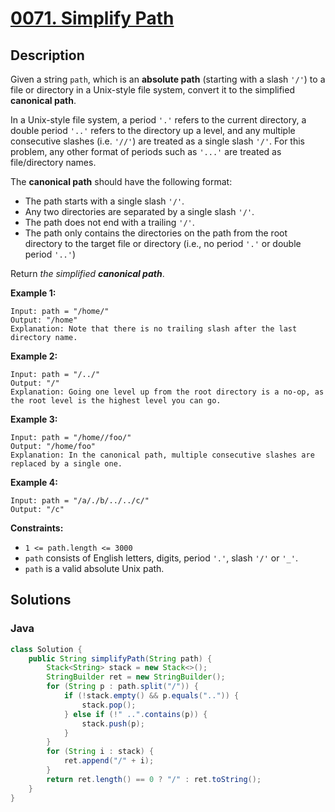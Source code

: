 # [0071. Simplify Path](https://leetcode-cn.com/problems/simplify-path/)



## Description


Given a string `path`, which is an **absolute path** (starting with a slash `'/'`) to a file or directory in a Unix-style file system, convert it to the simplified **canonical path**.

In a Unix-style file system, a period `'.'` refers to the current directory, a double period `'..'` refers to the directory up a level, and any multiple consecutive slashes (i.e. `'//'`) are treated as a single slash `'/'`. For this problem, any other format of periods such as `'...'` are treated as file/directory names.

The **canonical path** should have the following format:

- The path starts with a single slash `'/'`.
- Any two directories are separated by a single slash `'/'`.
- The path does not end with a trailing `'/'`.
- The path only contains the directories on the path from the root directory to the target file or directory (i.e., no period `'.'` or double period `'..'`)

Return *the simplified **canonical path***.

 

**Example 1:**

```
Input: path = "/home/"
Output: "/home"
Explanation: Note that there is no trailing slash after the last directory name.
```

**Example 2:**

```
Input: path = "/../"
Output: "/"
Explanation: Going one level up from the root directory is a no-op, as the root level is the highest level you can go.
```

**Example 3:**

```
Input: path = "/home//foo/"
Output: "/home/foo"
Explanation: In the canonical path, multiple consecutive slashes are replaced by a single one.
```

**Example 4:**

```
Input: path = "/a/./b/../../c/"
Output: "/c"
```

 

**Constraints:**

- `1 <= path.length <= 3000`
- `path` consists of English letters, digits, period `'.'`, slash `'/'` or `'_'`.
- `path` is a valid absolute Unix path.



## Solutions

### Java

```java
class Solution {
    public String simplifyPath(String path) {
        Stack<String> stack = new Stack<>();
        StringBuilder ret = new StringBuilder();
        for (String p : path.split("/")) {
            if (!stack.empty() && p.equals("..")) {
                stack.pop();
            } else if (!" ..".contains(p)) {
                stack.push(p);
            }
        }
        for (String i : stack) {
            ret.append("/" + i);
        }
        return ret.length() == 0 ? "/" : ret.toString();
    }
}
```

